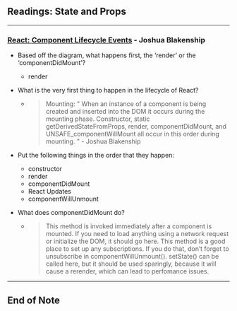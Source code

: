 ## Readings: State and Props
***
### [React: Component Lifecycle Events](https://medium.com/@joshuablankenshipnola/react-component-lifecycle-events-cb77e670a093) - Joshua Blakenship
- Based off the diagram, what happens first, the ‘render’ or the ‘componentDidMount’?
  * render
- What is the very first thing to happen in the lifecycle of React?
  * > Mounting: " When an instance of a component is being created and inserted into the DOM it occurs during the mounting phase. Constructor, static getDerivedStateFromProps, render, componentDidMount, and UNSAFE_componentWillMount all occur in this order during mounting. "  - Joshua Blakenship
- Put the following things in the order that they happen:
  * constructor
  * render
  * componentDidMount
  * React Updates
  * componentWillUnmount
  
- What does componentDidMount do?
  * > This method is invoked immediately after a component is mounted. If you need to load anything using a network request or initialize the DOM, it should go here. This method is a good place to set up any subscriptions. If you do that, don’t forget to unsubscribe in componentWillUnmount().
setState() can be called here, but it should be used sparingly, because it will cause a rerender, which can lead to perfomance issues.

***
 ## End of Note
